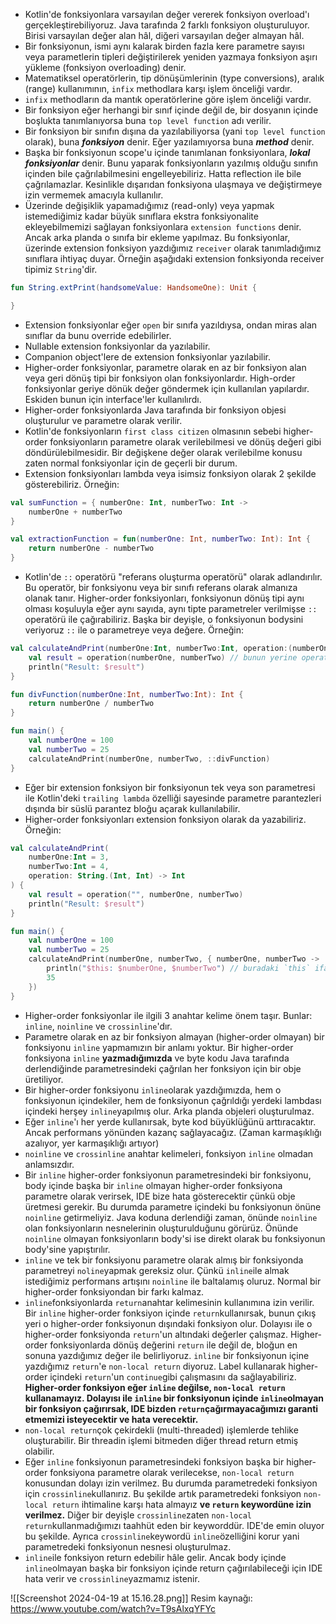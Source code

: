 * Kotlin'de fonksiyonlara varsayılan değer vererek fonksiyon overload'ı gerçekleştirebiliyoruz.  Java tarafında 2 farklı fonksiyon oluşturuluyor. Birisi varsayılan değer alan hâl, diğeri varsayılan değer almayan hâl.
* Bir fonksiyonun, ismi aynı kalarak birden fazla kere parametre sayısı veya parametlerin tipleri değiştirilerek yeniden yazmaya fonksiyon aşırı yükleme (fonksiyon overloading) denir.
* Matematiksel operatörlerin, tip dönüşümlerinin (type conversions), aralık (range) kullanımının, `infix` methodlara karşı işlem önceliği vardır. 
* `infix` methodların da mantık operatörlerine göre işlem önceliği vardır.
* Bir fonksiyon eğer herhangi bir sınıf içinde değil de, bir dosyanın içinde boşlukta tanımlanıyorsa buna `top level function` adı verilir.
* Bir fonksiyon bir sınıfın dışına da yazılabiliyorsa (yani `top level function` olarak), buna ***fonksiyon*** denir. Eğer yazılamıyorsa buna ***method*** denir.
* Başka bir fonksiyonun scope'u içinde tanımlanan fonksiyonlara, ***lokal fonksiyonlar*** denir. Bunu yaparak fonksiyonların yazılmış olduğu sınıfın içinden bile çağrılabilmesini engelleyebiliriz. Hatta reflection ile bile çağrılamazlar. Kesinlikle dışarıdan fonksiyona ulaşmaya ve değiştirmeye izin vermemek amacıyla kullanılır.
* Üzerinde değişiklik yapamadığımız (read-only) veya yapmak istemediğimiz kadar büyük sınıflara ekstra fonksiyonalite ekleyebilmemizi sağlayan fonksiyonlara `extension functions` denir. Ancak arka planda o sınıfa bir ekleme yapılmaz. Bu fonksiyonlar, üzerinde extension fonksiyon yazdığımız `receiver` olarak tanımladığımız sınıflara ihtiyaç duyar. Örneğin aşağıdaki extension fonksiyonda receiver tipimiz `String`'dir.

```kotlin
fun String.extPrint(handsomeValue: HandsomeOne): Unit {

}
```

* Extension fonksiyonlar eğer `open` bir sınıfa yazıldıysa, ondan miras alan sınıflar da bunu override edebilirler.
* Nullable extension fonksiyonlar da yazılabilir.
* Companion object'lere de extension fonksiyonlar yazılabilir.
* Higher-order fonksiyonlar, parametre olarak en az bir fonksiyon alan veya geri dönüş tipi bir fonksiyon olan fonksiyonlardır. High-order fonksiyonlar geriye dönük değer göndermek için kullanılan yapılardır. Eskiden bunun için interface'ler kullanılırdı. 
* Higher-order fonksiyonlarda Java tarafında bir fonksiyon objesi oluşturulur ve parametre olarak verilir.
* Kotlin'de fonksiyonların `first class citizen` olmasının sebebi higher-order fonksiyonların parametre olarak verilebilmesi ve dönüş değeri gibi döndürülebilmesidir. Bir değişkene değer olarak verilebilme konusu zaten normal fonksiyonlar için de geçerli bir durum.
* Extension fonksiyonları lambda veya isimsiz fonksiyon olarak 2 şekilde gösterebiliriz. Örneğin:
  
```kotlin
val sumFunction = { numberOne: Int, numberTwo: Int ->
	numberOne + numberTwo
}

val extractionFunction = fun(numberOne: Int, numberTwo: Int): Int {
	return numberOne - numberTwo
}
```

* Kotlin'de `::` operatörü "referans oluşturma operatörü" olarak adlandırılır. Bu operatör, bir fonksiyonu veya bir sınıfı referans olarak almanıza olanak tanır. Higher-order fonksiyonları, fonksiyonun dönüş tipi aynı olması koşuluyla eğer aynı sayıda, aynı tipte parametreler verilmişse `::` operatörü ile çağırabiliriz. Başka bir deyişle, o fonksiyonun bodysini veriyoruz `::` ile o parametreye veya değere.  Örneğin:
  
```kotlin
val calculateAndPrint(numberOne:Int, numberTwo:Int, operation:(numberOne: Int, numberTwo: Int) -> Int)): Unit { // normalde higher-order fonksiyonlar bir fonksiyona parametre olarak verildiğinde, higher-oprder fonksiyon içindeki parametre isimleri verilmez. Sadece öğrenirken daha kolay görülmesi için verdi hoca. Normalde şöyle yazılır: operation:(Int,Int) -> Int)
	val result = operation(numberOne, numberTwo) // bunun yerine operation.invoke(numberOne, numberTwo) kullanabilirdik. invoke'un avantajı nullable değerleri de karşılayabilmesi. Örn: operation?.invoke(numberOne, numberTwo)
	println("Result: $result")
}

fun divFunction(numberOne:Int, numberTwo:Int): Int {
	return numberOne / numberTwo
}

fun main() {
	val numberOne = 100
	val numberTwo = 25
	calculateAndPrint(numberOne, numberTwo, ::divFunction)
}
```

* Eğer bir extension fonksiyon bir fonksiyonun tek veya son parametresi ile Kotlin'deki `trailing lambda` özelliği sayesinde parametre parantezleri dışında bir süslü parantez bloğu açarak kullanılabilir.
* Higher-order fonksiyonları extension fonksiyon olarak da yazabiliriz. Örneğin:
  
```kotlin
val calculateAndPrint(
	numberOne:Int = 3, 
	numberTwo:Int = 4, 
	operation: String.(Int, Int) -> Int
) { 
	val result = operation("", numberOne, numberTwo) 
	println("Result: $result")
}

fun main() {
	val numberOne = 100
	val numberTwo = 25
	calculateAndPrint(numberOne, numberTwo, { numberOne, numberTwo -> 
		println("$this: $numberOne, $numberTwo") // buradaki `this` ifadesi String'i ifade ediyor.
		35
	})
}
```

* Higher-order fonksiyonlar ile ilgili 3 anahtar kelime önem taşır. Bunlar: `inline`, `noinline` ve `crossinline`'dır.
* Parametre olarak en az bir fonksiyon almayan (higher-order olmayan) bir fonksiyonu `inline` yapmamızın bir anlamı yoktur. Bir higher-order fonksiyona `inline` **yazmadığımızda** ve byte kodu Java tarafında derlendiğinde parametresindeki çağrılan her fonksiyon için bir obje üretiliyor.
* Bir higher-order fonksiyonu `inline`olarak yazdığımızda, hem o fonksiyonun içindekiler, hem de fonksiyonun çağrıldığı yerdeki lambdası içindeki herşey `inline`yapılmış olur. Arka planda objeleri oluşturulmaz.
* Eğer `inline`'ı her yerde kullanırsak, byte kod büyüklüğünü arttıracaktır. Ancak performans yönünden kazanç sağlayacağız. (Zaman karmaşıklığı azalıyor, yer karmaşıklığı artıyor)
* `noinline` ve `crossinline` anahtar kelimeleri, fonksiyon `inline` olmadan anlamsızdır.
* Bir `inline` higher-order fonksiyonun parametresindeki bir fonksiyonu, body içinde başka bir `inline` olmayan higher-order fonksiyona parametre olarak verirsek, IDE bize hata gösterecektir çünkü obje üretmesi gerekir. Bu durumda parametre içindeki bu fonksiyonun önüne `noinline` getirmeliyiz. Java koduna derlendiği zaman, önünde `noinline` olan fonksiyonların nesnelerinin oluşturulduğunu görürüz. Önünde `noinline` olmayan fonksiyonların body'si ise direkt olarak bu fonksiyonun body'sine yapıştırılır.
* `inline` ve tek bir fonksiyonu parametre olarak almış bir fonksiyonda parametreyi `noline`yapmak gereksiz olur. Çünkü `inline`ile almak istediğimiz performans artışını `noinline` ile  baltalamış oluruz. Normal bir higher-order fonksiyondan bir farkı kalmaz.
* `inline`fonksiyonlarda `return`anahtar kelimesinin kullanımına izin verilir. Bir `inline` higher-order fonksiyon içinde `return`kullanırsak, bunun çıkış yeri o higher-order fonksiyonun dışındaki fonksiyon olur. Dolayısı ile o higher-order fonksiyonda `return`'un altındaki değerler çalışmaz. Higher-order fonksiyonlarda dönüş değerini `return` ile değil de, bloğun en sonuna yazdığımız değer ile belirliyoruz. `inline` bir fonksiyonun içine yazdığımız `return`'e `non-local return` diyoruz. Label kullanarak higher-order içindeki `return`'un `continue`gibi çalışmasını da sağlayabiliriz. **Higher-order fonksiyon eğer `inline` değilse, `non-local return` kullanamayız. Dolayısı ile `inline` bir fonksiyonun içinde `inline`olmayan bir fonksiyon çağırırsak, IDE bizden `return`çağırmayacağımızı garanti etmemizi isteyecektir ve hata verecektir.** 
* `non-local return`çok çekirdekli (multi-threaded) işlemlerde tehlike oluşturabilir. Bir threadin işlemi bitmeden diğer thread return etmiş olabilir.
* Eğer `inline` fonksiyonun parametresindeki fonksiyon başka bir higher-order fonksiyona parametre olarak verilecekse, `non-local return` konusundan dolayı izin verilmez. Bu durumda parametredeki fonksiyon için `crossinline`kullanırız. Bu şekilde artık parametredeki fonksiyon `non-local return` ihtimaline karşı hata almayız **ve `return` keywordüne izin verilmez.** Diğer bir deyişle `crossinline`zaten `non-local return`kullanmadığımızı taahhüt eden bir keyworddür. IDE'de emin oluyor bu şekilde. Ayrıca `crossinline`keywordü `inline`özelliğini korur yani parametredeki fonksiyonun nesnesi oluşturulmaz. 
* `inline`ile fonksiyon return edebilir hâle gelir. Ancak body içinde `inline`olmayan başka bir fonksiyon içinde return çağırılabileceği için IDE hata verir ve `crossinline`yazmamız istenir.

![[Screenshot 2024-04-19 at 15.16.28.png]]
Resim kaynağı: https://www.youtube.com/watch?v=T9sAlxqYFYc